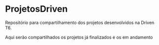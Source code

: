 # ProjetosDriven
Repositório para compartilhamento dos projetos desenvolvidos na Driven T6.

Aqui serão compartilhados os projetos já finalizados e os em andamento
